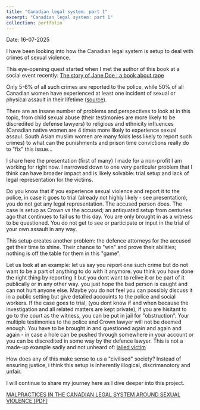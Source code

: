 ```yaml
---
title: "Canadian legal system: part 1"
excerpt: "Canadian legal system: part 1"
collection: portfolio
---
```


Date: 16-07-2025

I have been looking into how the Canadian legal system is setup to deal with crimes of sexual violence.

This eye-opening quest started when I met the author of this book at a social event recently: [The story of Jane Doe : a book about rape](https://www.torontopubliclibrary.ca/detail.jsp?Entt=RDM225940&R=225940)

Only 5-6% of all such crimes are reported to the police, while 50% of all Canadian women have experienced at least one incident of sexual or physical assault in their lifetime ([source](https://www150.statcan.gc.ca/n1/pub/85-002-x/2024001/article/00007-eng.htm)). 

There are an insane number of problems and perspectives to look at in this topic, from child sexual abuse (their testimonies are more likely to be discredited by defense lawyers) to religious and ethnicity influences (Canadian native women are 4 times more likely to experience sexual assaul. South Asian muslim women are many folds less likely to report such crimes) to what can the punishments and prison time convictions really do to "fix" this issue...

I share here the presentation (first of many) I made for a non-profit I am working for right now. I narrowed down to one very particular problem that I think can have broader impact and is likely solvable: trial setup and lack of legal representation for the victims. 

Do you know that if you experience sexual violence and report it to the police, in case it goes to trial (already not highly likely - see presentation), you do not get any legal representation. The accused person does. The case is setup as Crown vs the accused; an antiquated setup from centuries ago that continues to fail us to this day. You are only brought in as a witness to be questioned. You do not get to see or participate or input in the trial of your own assault in any way. 

This setup creates another problem: the defence attorneys for the accused get their time to shine. Their chance to "win" and prove their abilities; nothing is off the table for them in this "game". 

Let us look at an example: let us say you report one such crime but do not want to be a part of anything to do with it anymore. you think you have done the right thing by reporting it but you dont want to relive it or be part of it publically or in any other way. you just hope the bad person is caught and can not hurt anyone else. Maybe you do not feel you can possibly discuss it in a public setting but give detailed accouints to the police and social workers. If the case goes to trial, (you dont know if and when because the investigation and all related matters are kept private), if you are hisitant to go to the court as the witness, you can be put in jail for "obstruction". Your multiple testimonies to the police and Crown lawyer will not be deemed enough. You have to be brought in and questioned again and again and again - in case a hole can be pushed through somewhere in your account or you can be discredited in some way by the defence lawyer. This is not a made-up example sadly and not unheard of: [jailed victim](https://www.cbc.ca/news/canada/edmonton/sex-assault-victim-jailed-ganley-1.4146682)

How does any of this make sense to us a "civilised" society? Instead of ensuring justice, i think this setup is inherently illogical, discrimanotory and unfair. 

I will continue to share my journey here as I dive deeper into this project.

[MALPRACTICES IN THE CANADIAN LEGAL SYSTEM AROUND SEXUAL VIOLENCE [PDF]](http://AroosaIjaz.github.io/files/Session2_SMA.pdf)

